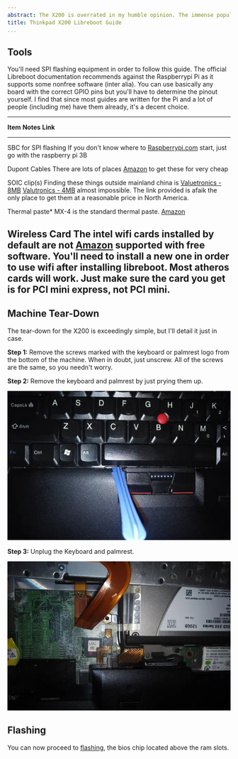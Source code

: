 ```yaml
---
abstract: The X200 is overrated in my humble opinion. The immense popularity of this tiny workstation however, makes it a stellar candidate for a freedom injection
title: Thinkpad X200 Libreboot Guide
...
```


## Tools

You'll need SPI flashing equipment in order to follow this guide.
The official Libreboot documentation recommends against the Raspberrypi Pi as it supports some nonfree software (inter alia).
You can use basically any board with the correct GPIO pins but you'll have to determine the pinout yourself.
I find that since most guides are written for the Pi and a lot of people (including me) have them already, it's a decent choice.

---------------------------------------------------------------------------------------------------------------------
**Item**                    **Notes**                                                   **Link**
--------------------------- ----------------------------------------------------------- -----------------------------
SBC for SPI flashing        If you don't know where to                                  [Raspberrypi.com](https://www.raspberrypi.com/products/)
                            start, just go with the raspberry pi 3B 

Dupont Cables               There are lots of places                                    [Amazon](https://www.amazon.ca/RGBZONE-Multicolored-Breadboard-Arduino-Raspberry/dp/B08TWSV2DY)
                            to get these for very cheap 

SOIC clip(s)                Finding these things outside mainland china is              [Valuetronics - 8MB](https://www.valuetronics.com/product/5252-pomona-accessory-new)  [Valutronics - 4MB](https://www.valuetronics.com/product/5250-pomona-clip-new)
                            almost impossible. The link provided is afaik
                            the only place to get them at a reasonable price
                            in North America.

Thermal paste\*             MX-4 is the standard thermal paste.                         [Amazon](https://www.amazon.com/ARCTIC-MX-4-2019-Performance-Durability/dp/B07L9BDY3T)

Wireless Card               The intel wifi cards installed by default are not           [Amazon](https://www.amazon.com/Yosoo-Network-Atheros-Wireless-Bluetooth/dp/B07L1PJGG2/)
                            supported with free software. You'll need to install
                            a new one in order to use wifi after installing
                            libreboot. Most atheros cards will work. Just make
                            sure the card you get is for PCI mini express,
                            not PCI mini.
------------------------------------------------------------------------------------------------------------------------

## Machine Tear-Down

The tear-down for the X200 is exceedingly simple, but I'll detail it just in case.

**Step 1:**
Remove the screws marked with the keyboard or palmrest logo from the bottom of the machine.
When in doubt, just unscrew.
All of the screws are the same, so you needn't worry.

**Step 2:**
Remove the keyboard and palmrest by just prying them up.

[![](/assets/x200-libreboot-guide/x200topView.webp)](/assets/x200-libreboot-guide/x200topView_orig.webp)

**Step 3:**
Unplug the Keyboard and palmrest.

[![](/assets/x200-libreboot-guide/x200Unplug.webp)](/assets/x200-libreboot-guide/x200Unplug_orig.webp)

## Flashing

You can now proceed to [flashing,](/guides/flashing/flashing.html) the bios chip located above the ram slots.
